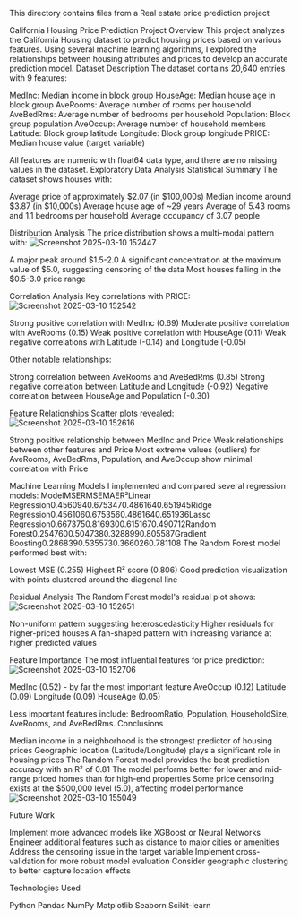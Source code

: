 This directory contains files from a Real estate price prediction project

California Housing Price Prediction
Project Overview
This project analyzes the California Housing dataset to predict housing prices based on various features. Using several machine learning algorithms, I explored the relationships between housing attributes and prices to develop an accurate prediction model.
Dataset Description
The dataset contains 20,640 entries with 9 features:

MedInc: Median income in block group
HouseAge: Median house age in block group
AveRooms: Average number of rooms per household
AveBedRms: Average number of bedrooms per household
Population: Block group population
AveOccup: Average number of household members
Latitude: Block group latitude
Longitude: Block group longitude
PRICE: Median house value (target variable)

All features are numeric with float64 data type, and there are no missing values in the dataset.
Exploratory Data Analysis
Statistical Summary
The dataset shows houses with:

Average price of approximately $2.07 (in $100,000s)
Median income around $3.87 (in $10,000s)
Average house age of ~29 years
Average of 5.43 rooms and 1.1 bedrooms per household
Average occupancy of 3.07 people

Distribution Analysis
The price distribution shows a multi-modal pattern with:
![Screenshot 2025-03-10 152447](https://github.com/user-attachments/assets/3ce18687-4a47-4a26-81b4-9c2e2688b4a0)

A major peak around $1.5-2.0
A significant concentration at the maximum value of $5.0, suggesting censoring of the data
Most houses falling in the $0.5-3.0 price range

Correlation Analysis
Key correlations with PRICE:
![Screenshot 2025-03-10 152542](https://github.com/user-attachments/assets/92bb80b0-3e00-47c5-92cd-75a1c1ad532a)


Strong positive correlation with MedInc (0.69)
Moderate positive correlation with AveRooms (0.15)
Weak positive correlation with HouseAge (0.11)
Weak negative correlations with Latitude (-0.14) and Longitude (-0.05)

Other notable relationships:

Strong correlation between AveRooms and AveBedRms (0.85)
Strong negative correlation between Latitude and Longitude (-0.92)
Negative correlation between HouseAge and Population (-0.30)

Feature Relationships
Scatter plots revealed:
![Screenshot 2025-03-10 152616](https://github.com/user-attachments/assets/719a4714-c132-48b1-a12e-2f17aff672b1)


Strong positive relationship between MedInc and Price
Weak relationships between other features and Price
Most extreme values (outliers) for AveRooms, AveBedRms, Population, and AveOccup show minimal correlation with Price

Machine Learning Models
I implemented and compared several regression models:
ModelMSERMSEMAER²Linear Regression0.4560940.6753470.4861640.651945Ridge Regression0.4561060.6753560.4861640.651936Lasso Regression0.6673750.8169300.6151670.490712Random Forest0.2547600.5047380.3288990.805587Gradient Boosting0.2868390.5355730.3660260.781108
The Random Forest model performed best with:

Lowest MSE (0.255)
Highest R² score (0.806)
Good prediction visualization with points clustered around the diagonal line

Residual Analysis
The Random Forest model's residual plot shows:
![Screenshot 2025-03-10 152651](https://github.com/user-attachments/assets/c0b14497-3e75-4dc2-a723-c116bd51678e)


Non-uniform pattern suggesting heteroscedasticity
Higher residuals for higher-priced houses
A fan-shaped pattern with increasing variance at higher predicted values

Feature Importance
The most influential features for price prediction:
![Screenshot 2025-03-10 152706](https://github.com/user-attachments/assets/64b6057d-9f00-4c40-8c15-afe399f92127)

MedInc (0.52) - by far the most important feature
AveOccup (0.12)
Latitude (0.09)
Longitude (0.09)
HouseAge (0.05)

Less important features include: BedroomRatio, Population, HouseholdSize, AveRooms, and AveBedRms.
Conclusions

Median income in a neighborhood is the strongest predictor of housing prices
Geographic location (Latitude/Longitude) plays a significant role in housing prices
The Random Forest model provides the best prediction accuracy with an R² of 0.81
The model performs better for lower and mid-range priced homes than for high-end properties
Some price censoring exists at the $500,000 level (5.0), affecting model performance
![Screenshot 2025-03-10 155049](https://github.com/user-attachments/assets/75e4373b-fd04-48b6-bcc8-5bc3ac099541)

Future Work

Implement more advanced models like XGBoost or Neural Networks
Engineer additional features such as distance to major cities or amenities
Address the censoring issue in the target variable
Implement cross-validation for more robust model evaluation
Consider geographic clustering to better capture location effects

Technologies Used

Python
Pandas
NumPy
Matplotlib
Seaborn
Scikit-learn
